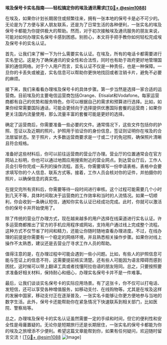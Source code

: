 **埃及保号卡实名指南——轻松搞定你的埃及通讯需求[[TG💪+ @esim1088](https://t.me/s/esim1088)]**

在埃及，如果你计划长期居住或频繁往来，拥有一张本地的保号卡是必不可少的。无论是为了方便与家人朋友联系，还是为了日常生活的各种便利，一张实名的埃及保号卡都能为你提供极大的帮助。然而，对于初次接触埃及通讯服务的朋友来说，可能对如何办理实名保号卡感到困惑。别担心，本文将手把手教你如何轻松完成埃及保号卡的实名认证。

首先，让我们来了解一下为什么需要实名认证。在埃及，所有的电话卡都需要进行实名登记。这是为了确保通讯的安全性和合法性，同时也有助于政府更好地管理国家的通信网络。对于个人用户而言，实名认证不仅是一种责任，也是一种保障。一旦你的卡丢失或被盗，实名信息可以帮助你更快地找回或者注销卡片，避免不必要的麻烦。

接下来，我们来看看办理埃及保号卡的具体步骤。第一步当然是选择一家合适的运营商。目前埃及的主要电信运营商包括Orange、Etisalat和Vodafone。每家运营商都有自己的优势和服务特色，你可以根据自己的需求和预算进行选择。比如，如果你经常需要国际通话，可能会更倾向于选择提供优惠国际套餐的运营商；如果你更关注国内流量使用，那么流量丰富的套餐可能是更好的选择。

确定了运营商后，你需要准备一些必要的文件。通常情况下，这些文件包括你的护照、签证以及近期的照片。护照用于验证你的身份信息，签证则证明你在埃及的合法居留状态。至于照片，大多数运营商要求是一寸或二寸的免冠照，确保照片清晰且符合规格。

准备好这些材料后，你可以前往运营商的营业厅办理。营业厅的位置通常会在官方网站上标明，你也可以通过地图应用搜索附近的营业网点。到达营业厅后，工作人员会引导你完成一系列的操作流程。首先，你需要填写一份申请表格，表格中会要求填写你的个人信息、联系方式等。接着，工作人员会核对你的证件，并拍摄你的照片，以确保信息的真实性。

在提交完所有资料后，你需要等待一段时间进行审核。这个过程可能需要几个小时到几天不等，具体时间取决于运营商的工作效率和当时的人流情况。如果一切顺利，你会收到一条确认短信，通知你实名认证已经成功完成。此时，你就可以激活你的保号卡并开始使用了。

除了传统的营业厅办理方式，现在越来越多的用户选择在线渠道进行实名认证。许多运营商都推出了官方的手机应用程序或网站，支持用户通过线上完成整个流程。这种方式不仅节省了时间和精力，还能让你随时随地查看办理进度。不过，在线办理的前提是你需要有一个稳定的网络环境，并且熟悉相关操作步骤。如果你对线上操作不太熟悉，建议还是去营业厅寻求工作人员的帮助。

值得注意的是，在办理过程中可能会遇到一些小问题。比如，有些人的护照信息可能与签证上的信息不符，这需要提前核实清楚。还有些人可能因为语言障碍而感到困扰，这时候可以带上翻译工具或者找懂阿拉伯语的朋友陪同。总之，只要按照要求准备好相关材料，保持耐心和细心，办理实名保号卡并不是一件难事。

最后，让我们谈谈实名保号卡的实际应用场景。有了这张卡，你不仅可以打电话、发短信，还可以享受各种增值服务，如移动支付、在线购物等。尤其是在埃及这样的发展中国家，移动支付正在逐渐普及，一张实名卡能够让你更方便地参与当地的数字生活。此外，保号卡还能帮助你在紧急情况下快速联系到相关部门，比如医院、警察局等。

总之，办理埃及保号卡的实名认证虽然需要一定的手续和时间，但它的便利性和安全性是毋庸置疑的。无论你是短期旅行还是长期居住，一张实名的保号卡都能为你的埃及之旅增添不少便利。希望这篇文章能帮到你，如果有任何疑问，欢迎随时留言交流！[[TG💪+ @esim1088](https://t.me/s/esim1088) ![Image](https://i.postimg.cc/4NQfJmqS/Snipaste-2025-05-13-00-14-12.png)]